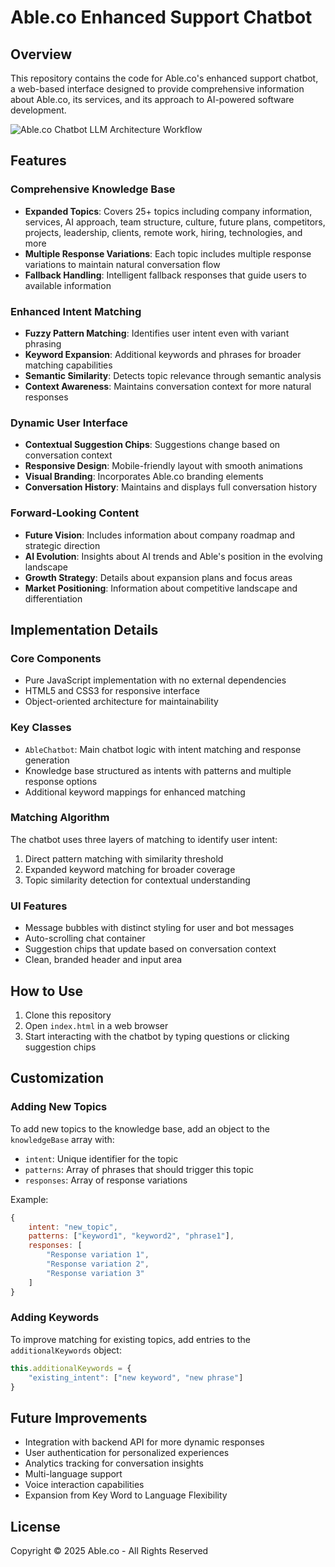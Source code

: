 # Able.co Enhanced Support Chatbot

## Overview
This repository contains the code for Able.co's enhanced support chatbot, a web-based interface designed to provide comprehensive information about Able.co, its services, and its approach to AI-powered software development.

![Able.co Chatbot LLM Architecture Workflow](./images/llm-architecture-diagram.svg)

## Features

### Comprehensive Knowledge Base
- **Expanded Topics**: Covers 25+ topics including company information, services, AI approach, team structure, culture, future plans, competitors, projects, leadership, clients, remote work, hiring, technologies, and more
- **Multiple Response Variations**: Each topic includes multiple response variations to maintain natural conversation flow
- **Fallback Handling**: Intelligent fallback responses that guide users to available information

### Enhanced Intent Matching
- **Fuzzy Pattern Matching**: Identifies user intent even with variant phrasing
- **Keyword Expansion**: Additional keywords and phrases for broader matching capabilities
- **Semantic Similarity**: Detects topic relevance through semantic analysis
- **Context Awareness**: Maintains conversation context for more natural responses

### Dynamic User Interface
- **Contextual Suggestion Chips**: Suggestions change based on conversation context
- **Responsive Design**: Mobile-friendly layout with smooth animations
- **Visual Branding**: Incorporates Able.co branding elements
- **Conversation History**: Maintains and displays full conversation history

### Forward-Looking Content
- **Future Vision**: Includes information about company roadmap and strategic direction
- **AI Evolution**: Insights about AI trends and Able's position in the evolving landscape
- **Growth Strategy**: Details about expansion plans and focus areas
- **Market Positioning**: Information about competitive landscape and differentiation

## Implementation Details

### Core Components
- Pure JavaScript implementation with no external dependencies
- HTML5 and CSS3 for responsive interface
- Object-oriented architecture for maintainability

### Key Classes
- `AbleChatbot`: Main chatbot logic with intent matching and response generation
- Knowledge base structured as intents with patterns and multiple response options
- Additional keyword mappings for enhanced matching

### Matching Algorithm
The chatbot uses three layers of matching to identify user intent:
1. Direct pattern matching with similarity threshold
2. Expanded keyword matching for broader coverage
3. Topic similarity detection for contextual understanding

### UI Features
- Message bubbles with distinct styling for user and bot messages
- Auto-scrolling chat container
- Suggestion chips that update based on conversation context
- Clean, branded header and input area

## How to Use

1. Clone this repository
2. Open `index.html` in a web browser
3. Start interacting with the chatbot by typing questions or clicking suggestion chips

## Customization

### Adding New Topics
To add new topics to the knowledge base, add an object to the `knowledgeBase` array with:
- `intent`: Unique identifier for the topic
- `patterns`: Array of phrases that should trigger this topic
- `responses`: Array of response variations

Example:
```javascript
{
    intent: "new_topic",
    patterns: ["keyword1", "keyword2", "phrase1"],
    responses: [
        "Response variation 1",
        "Response variation 2",
        "Response variation 3"
    ]
}
```

### Adding Keywords
To improve matching for existing topics, add entries to the `additionalKeywords` object:

```javascript
this.additionalKeywords = {
    "existing_intent": ["new keyword", "new phrase"]
}
```

## Future Improvements
- Integration with backend API for more dynamic responses
- User authentication for personalized experiences
- Analytics tracking for conversation insights
- Multi-language support
- Voice interaction capabilities
- Expansion from Key Word to Language Flexibility

## License
Copyright © 2025 Able.co - All Rights Reserved

